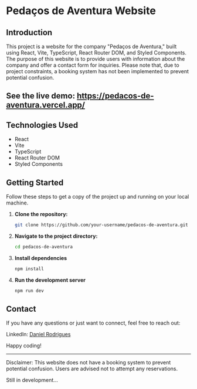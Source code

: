 # Pedaços de Aventura Website

## Introduction
This project is a website for the company "Pedaços de Aventura," built using React, Vite, TypeScript, React Router DOM, and Styled Components. The purpose of this website is to provide users with information about the company and offer a contact form for inquiries. Please note that, due to project constraints, a booking system has not been implemented to prevent potential confusion.

## See the live demo: https://pedacos-de-aventura.vercel.app/

## Technologies Used
- React
- Vite
- TypeScript
- React Router DOM
- Styled Components

## Getting Started
Follow these steps to get a copy of the project up and running on your local machine.

1. **Clone the repository:**
   ```bash
   git clone https://github.com/your-username/pedacos-de-aventura.git
2. **Navigate to the project directory:**
   ```bash
   cd pedacos-de-aventura
4. **Install dependencies**
   ```bash
   npm install
6. **Run the development server**
   ```bash
   npm run dev

## Contact
If you have any questions or just want to connect, feel free to reach out:

LinkedIn: [Daniel Rodrigues](https://www.linkedin.com/in/daniel-mateus-soares-rodrigues/)

Happy coding!

<hr/>

Disclaimer: This website does not have a booking system to prevent potential confusion. Users are advised not to attempt any reservations.

Still in development...
